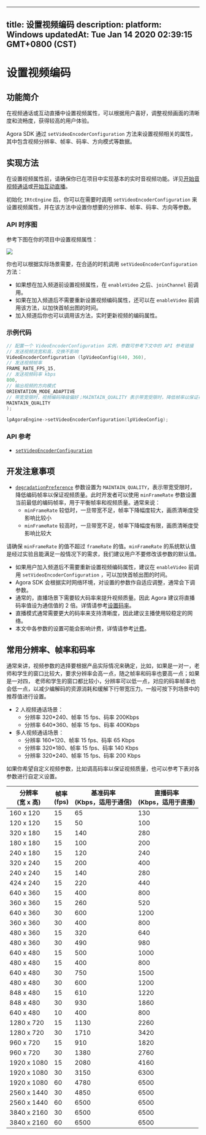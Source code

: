 
---
title: 设置视频编码
description: 
platform: Windows
updatedAt: Tue Jan 14 2020 02:39:15 GMT+0800 (CST)
---
# 设置视频编码
## 功能简介

在视频通话或互动直播中设置视频属性，可以根据用户喜好，调整视频画面的清晰度和流畅度，获得较高的用户体验。

Agora SDK 通过 `setVideoEncoderConfiguration` 方法来设置视频相关的属性，其中包含视频分辨率、帧率、码率、方向模式等数据。

## 实现方法

在设置视频属性前，请确保你已在项目中实现基本的实时音视频功能。详见[开始音视频通话](../../cn/Video/start_call_windows.md)或[开始互动直播](../../cn/Video/start_live_windows.md)。

初始化 `IRtcEngine` 后，你可以在需要时调用 `setVideoEncoderConfiguration` 来设置视频属性，并在该方法中设置你想要的分辨率、帧率、码率、方向等参数。

### API 时序图

参考下图在你的项目中设置视频属性：

![](https://web-cdn.agora.io/docs-files/1568962602173)

你也可以根据实际场景需要，在合适的时机调用 `setVideoEncoderConfiguration` 方法：

- 如果想在加入频道前设置视频属性，在 `enableVideo` 之后、`joinChannel` 前调用。
- 如果在加入频道后不需要重新设置视频编码属性，还可以在 `enableVideo` 前调用该方法，以加快首帧出图的时间。
- 加入频道后你也可以调用该方法，实时更新视频的编码属性。

### 示例代码

```cpp
// 配置一个 VideoEncoderConfiguration 实例，参数可参考下文中的 API 参考链接
// 发送视频流宽和高，交换不影响
VideoEncoderConfiguration (lpVideoConfig(640, 360), 
// 发送视频帧率
FRAME_RATE_FPS_15, 
// 发送视频码率 kbps
800,
// 输出视频的方向模式
ORIENTATION_MODE_ADAPTIVE
// 带宽受限时，视频编码降级偏好；MAINTAIN_QUALITY 表示带宽受限时，降低帧率以保证视频质量
MAINTAIN_QUALITY
);

lpAgoraEngine->setVideoEncoderConfiguration(lpVideoConfig);
```
	
### API 参考
* [`setVideoEncoderConfiguration`](https://docs.agora.io/cn/Video/API%20Reference/cpp/classagora_1_1rtc_1_1_i_rtc_engine.html#a9bcbdcee0b5c52f96b32baec1922cf2e)

## 开发注意事项
- [`degradationPreference`](https://docs.agora.io/cn/Video/API%20Reference/cpp/structagora_1_1rtc_1_1_video_encoder_configuration.html#a491316b0de64bf930938404b113f062f) 参数设置为 `MAINTAIN_QUALITY`，表示带宽受限时，降低编码帧率以保证视频质量。此时开发者可以使用 `minFrameRate` 参数设置当前最低的编码帧率，用于平衡帧率和视频质量。通常来说：
	- `minFrameRate` 较低时，一旦带宽不足，帧率下降幅度较大，画质清晰度受影响比较小
	- `minFrameRate` 较高时，一旦带宽不足，帧率下降幅度有限，画质清晰度受影响比较大
	
 请确保 `minFrameRate` 的值不超过 `frameRate` 的值。`minFrameRate` 的系统默认值是经过实验且能满足一般情况下的需求，我们建议用户不要修改该参数的默认值。
- 如果用户加入频道后不需要重新设置视频编码属性，建议在 `enableVideo` 前调用 `setVideoEncoderConfiguration` ，可以加快首帧出图的时间。
- Agora SDK 会根据实时网络环境，对设置的参数作自适应调整，通常会下调参数。
- 通常的，直播场景下需要较大码率来提升视频质量。因此 Agora 建议将直播码率值设为通信值的 2 倍。详情请参考[设置码率](https://docs.agora.io/cn/Video/API%20Reference/cpp/structagora_1_1rtc_1_1_video_encoder_configuration.html#af10ca07d888e2f33b34feb431300da69)。 
- 直播模式通常需要更大的码率来支持清晰度，因此建议主播使用较稳定的网络。
- 本文中各参数的设置可能会影响计费，详情请参考[计费](https://docs.agora.io/cn/faq/video_billing)。

## 常用分辨率、帧率和码率

通常来讲，视频参数的选择要根据产品实际情况来确定，比如，如果是一对一，老师和学生的窗口比较大，要求分辨率会高一点，随之帧率和码率也要高一点；如果是一对四， 老师和学生的窗口都比较小，分辨率可以低一点，对应的码率帧率也会低一点，以减少编解码的资源消耗和缓解下行带宽压力。一般可按下列场景中的推荐值进行设置。

- 2 人视频通话场景：
  - 分辨率 320*240、帧率 15 fps、码率 200Kbps 
  - 分辨率 640*360、帧率 15 fps、码率 400Kbps
- 多人视频通话场景：
  - 分辨率 160*120、帧率 15 fps、码率 65 Kbps
  - 分辨率 320*180、帧率 15 fps、码率 140 Kbps
  - 分辨率 320*240、帧率 15 fps、码率 200 Kbps

如果你希望自定义视频参数，比如调高码率以保证视频质量，也可以参考下表对各参数进行自定义设置。

| 分辨率<br>(宽 x 高) | 帧率<br>(fps) | 基准码率<br>(Kbps，适用于通信) | 直播码率<br>(Kbps，适用于直播) |
| ------------------- | ------------- | ------------------------------ | ------------------------------ |
| 160 x 120           | 15            | 65                             | 130                            |
| 120 x 120           | 15            | 50                             | 100                            |
| 320 x 180           | 15            | 140                            | 280                            |
| 180 x 180           | 15            | 100                            | 200                            |
| 240 x 180           | 15            | 120                            | 240                            |
| 320 x 240           | 15            | 200                            | 400                            |
| 240 x 240           | 15            | 140                            | 280                            |
| 424 x 240           | 15            | 220                            | 440                            |
| 640 x 360           | 15            | 400                            | 800                            |
| 360 x 360           | 15            | 260                            | 520                            |
| 640 x 360           | 30            | 600                            | 1200                           |
| 360 x 360           | 30            | 400                            | 800                            |
| 480 x 360           | 15            | 320                            | 640                            |
| 480 x 360           | 30            | 490                            | 980                            |
| 640 x 480           | 15            | 500                            | 1000                           |
| 480 x 480           | 15            | 400                            | 800                            |
| 640 x 480           | 30            | 750                            | 1500                           |
| 480 x 480           | 30            | 600                            | 1200                           |
| 848 x 480           | 15            | 610                            | 1220                           |
| 848 x 480           | 30            | 930                            | 1860                           |
| 640 x 480           | 10            | 400                            | 800                            |
| 1280 x 720          | 15            | 1130                           | 2260                           |
| 1280 x 720          | 30            | 1710                           | 3420                           |
| 960 x 720           | 15            | 910                            | 1820                           |
| 960 x 720           | 30            | 1380                           | 2760                           |
| 1920 x 1080         | 15            | 2080                           | 4160                           |
| 1920 x 1080         | 30            | 3150                           | 6300                           |
| 1920 x 1080         | 60            | 4780                           | 6500                           |
| 2560 x 1440         | 30            | 4850                           | 6500                           |
| 2560 x 1440         | 60            | 6500                           | 6500                           |
| 3840 x 2160         | 30            | 6500                           | 6500                           |
| 3840 x 2160         | 60            | 6500                           | 6500                           |


